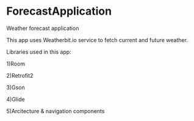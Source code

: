 # ForecastApplication
Weather forecast application

This app uses Weatherbit.io service to fetch current and future weather.

Libraries used in this app: 

1)Room 

2)Retrofit2

3)Gson

4)Glide

5)Arcitecture & navigation components
